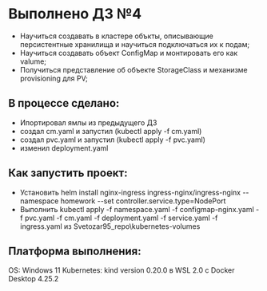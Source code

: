 # Выполнено ДЗ №4

 - Научиться создавать в кластере объкты, описывающие персистентные хранилища и научиться подключаться их к подам;
 - Научиться создавать объект ConfigMap и монтировать его как valume;
 - Получиться представление об объекте StorageClass и механизме provisioning для PV;



## В процессе сделано:
 - Ипортировал ямлы из предыдущего ДЗ 
 - создал cm.yaml и запустил (kubectl apply -f cm.yaml)
 - создал pvc.yaml и запустил (kubectl apply -f pvc.yaml)
 - изменил deployment.yaml


## Как запустить проект:
 - Установить helm install nginx-ingress ingress-nginx/ingress-nginx --namespace homework --set controller.service.type=NodePort
 - Выполнить kubectl apply -f namespace.yaml  -f configmap-nginx.yaml  -f pvc.yaml -f cm.yaml -f deployment.yaml -f service.yaml -f ingress.yaml  из  Svetozar95_repo\kubernetes-volumes




## Платформа выполнения:
OS: Windows 11
Kubernetes: kind version 0.20.0 в WSL 2.0 с Docker Desktop 4.25.2